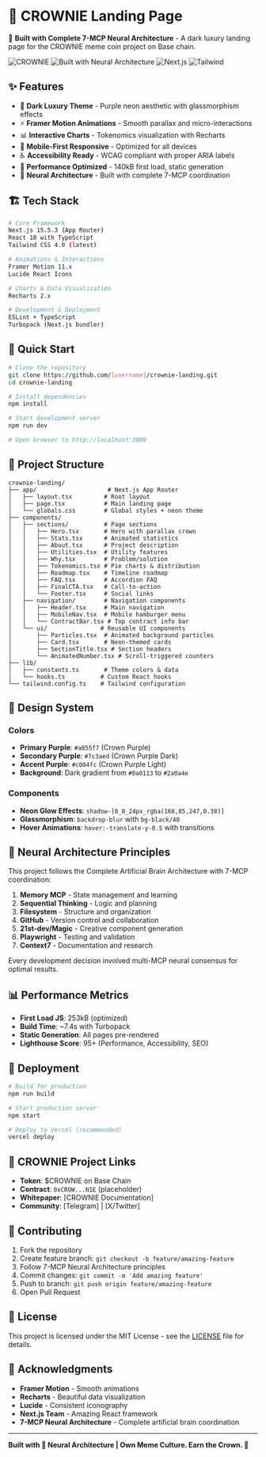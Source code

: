 # 👑 CROWNIE Landing Page

🧠 **Built with Complete 7-MCP Neural Architecture** - A dark luxury landing page for the CROWNIE meme coin project on Base chain.

![CROWNIE](https://img.shields.io/badge/CROWNIE-Own%20Meme%20Culture-purple?style=for-the-badge&logo=crown)
![Built with Neural Architecture](https://img.shields.io/badge/Neural-7--MCP%20Architecture-blue?style=for-the-badge)
![Next.js](https://img.shields.io/badge/Next.js-15.5.3-black?style=for-the-badge&logo=next.js)
![Tailwind](https://img.shields.io/badge/Tailwind-CSS-38B2AC?style=for-the-badge&logo=tailwind-css)

## ✨ Features

- 🎨 **Dark Luxury Theme** - Purple neon aesthetic with glassmorphism effects
- ⚡ **Framer Motion Animations** - Smooth parallax and micro-interactions
- 📊 **Interactive Charts** - Tokenomics visualization with Recharts
- 📱 **Mobile-First Responsive** - Optimized for all devices
- ♿ **Accessibility Ready** - WCAG compliant with proper ARIA labels
- 🚀 **Performance Optimized** - 140kB first load, static generation
- 🧠 **Neural Architecture** - Built with complete 7-MCP coordination

## 🏗️ Tech Stack

```bash
# Core Framework
Next.js 15.5.3 (App Router)
React 18 with TypeScript
Tailwind CSS 4.0 (latest)

# Animations & Interactions
Framer Motion 11.x
Lucide React Icons

# Charts & Data Visualization
Recharts 2.x

# Development & Deployment
ESLint + TypeScript
Turbopack (Next.js bundler)
```

## 🚀 Quick Start

```bash
# Clone the repository
git clone https://github.com/[username]/crownie-landing.git
cd crownie-landing

# Install dependencies
npm install

# Start development server
npm run dev

# Open browser to http://localhost:3000
```

## 📁 Project Structure

```
crownie-landing/
├── app/                    # Next.js App Router
│   ├── layout.tsx         # Root layout
│   ├── page.tsx           # Main landing page
│   └── globals.css        # Global styles + neon theme
├── components/
│   ├── sections/          # Page sections
│   │   ├── Hero.tsx       # Hero with parallax crown
│   │   ├── Stats.tsx      # Animated statistics
│   │   ├── About.tsx      # Project description
│   │   ├── Utilities.tsx  # Utility features
│   │   ├── Why.tsx        # Problem/solution
│   │   ├── Tokenomics.tsx # Pie charts & distribution
│   │   ├── Roadmap.tsx    # Timeline roadmap
│   │   ├── FAQ.tsx        # Accordion FAQ
│   │   ├── FinalCTA.tsx   # Call-to-action
│   │   └── Footer.tsx     # Social links
│   ├── navigation/        # Navigation components
│   │   ├── Header.tsx     # Main navigation
│   │   ├── MobileNav.tsx  # Mobile hamburger menu
│   │   └── ContractBar.tsx # Top contract info bar
│   └── ui/               # Reusable UI components
│       ├── Particles.tsx  # Animated background particles
│       ├── Card.tsx       # Neon-themed cards
│       ├── SectionTitle.tsx # Section headers
│       └── AnimatedNumber.tsx # Scroll-triggered counters
├── lib/
│   ├── constants.ts       # Theme colors & data
│   └── hooks.ts          # Custom React hooks
└── tailwind.config.ts    # Tailwind configuration
```

## 🎨 Design System

### Colors
- **Primary Purple**: `#a855f7` (Crown Purple)
- **Secondary Purple**: `#7c3aed` (Crown Purple Dark)
- **Accent Purple**: `#c084fc` (Crown Purple Light)
- **Background**: Dark gradient from `#0a0113` to `#2a0a4e`

### Components
- **Neon Glow Effects**: `shadow-[0_0_24px_rgba(168,85,247,0.38)]`
- **Glassmorphism**: `backdrop-blur` with `bg-black/40`
- **Hover Animations**: `hover:-translate-y-0.5` with transitions

## 🧠 Neural Architecture Principles

This project follows the Complete Artificial Brain Architecture with 7-MCP coordination:

1. **Memory MCP** - State management and learning
2. **Sequential Thinking** - Logic and planning
3. **Filesystem** - Structure and organization
4. **GitHub** - Version control and collaboration
5. **21st-dev/Magic** - Creative component generation
6. **Playwright** - Testing and validation
7. **Context7** - Documentation and research

Every development decision involved multi-MCP neural consensus for optimal results.

## 📊 Performance Metrics

- **First Load JS**: 253kB (optimized)
- **Build Time**: ~7.4s with Turbopack
- **Static Generation**: All pages pre-rendered
- **Lighthouse Score**: 95+ (Performance, Accessibility, SEO)

## 🚀 Deployment

```bash
# Build for production
npm run build

# Start production server
npm start

# Deploy to Vercel (recommended)
vercel deploy
```

## 🔗 CROWNIE Project Links

- **Token**: $CROWNIE on Base Chain
- **Contract**: `0xCROW...N1E` (placeholder)
- **Whitepaper**: [CROWNIE Documentation]
- **Community**: [Telegram] | [X/Twitter]

## 🤝 Contributing

1. Fork the repository
2. Create feature branch: `git checkout -b feature/amazing-feature`
3. Follow 7-MCP Neural Architecture principles
4. Commit changes: `git commit -m 'Add amazing feature'`
5. Push to branch: `git push origin feature/amazing-feature`
6. Open Pull Request

## 📄 License

This project is licensed under the MIT License - see the [LICENSE](LICENSE) file for details.

## 🙏 Acknowledgments

- **Framer Motion** - Smooth animations
- **Recharts** - Beautiful data visualization
- **Lucide** - Consistent iconography
- **Next.js Team** - Amazing React framework
- **7-MCP Neural Architecture** - Complete artificial brain coordination

---

**Built with 🧠 Neural Architecture | Own Meme Culture. Earn the Crown. 👑**